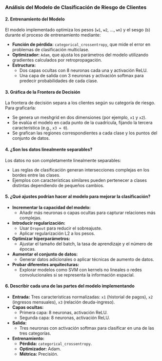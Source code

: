 ### Análisis del Modelo de Clasificación de Riesgo de Clientes

#### 2. **Entrenamiento del Modelo**
El modelo implementado optimiza los pesos (`w1`, `w2`, ..., `wn`) y el sesgo (`b`) durante el proceso de entrenamiento mediante:
- **Función de pérdida:** `categorical_crossentropy`, que mide el error en problemas de clasificación multiclase.
- **Optimizador:** `Adam`, que ajusta los parámetros del modelo utilizando gradientes calculados por retropropagación.
- **Estructura:**
  - Dos capas ocultas con 8 neuronas cada una y activación ReLU.
  - Una capa de salida con 3 neuronas y activación softmax para predecir probabilidades de cada clase.

#### 3. **Gráfica de la Frontera de Decisión**
La frontera de decisión separa a los clientes según su categoría de riesgo. Para graficarla:
- Se genera un meshgrid en dos dimensiones (por ejemplo, `x1` y `x2`).
- Se evalúa el modelo en cada punto de la cuadrícula, fijando la tercera característica (e.g., `x3 = 0`).
- Se grafican las regiones correspondientes a cada clase y los puntos del conjunto de datos.

#### 4. **¿Son los datos linealmente separables?**
Los datos no son completamente linealmente separables:
- Las reglas de clasificación generan intersecciones complejas en los bordes entre las clases.
- Ejemplos con características similares pueden pertenecer a clases distintas dependiendo de pequeños cambios.

#### 5. **¿Qué ajustes podrían hacer al modelo para mejorar la clasificación?**
- **Incrementar la capacidad del modelo:**
  - Añadir más neuronas o capas ocultas para capturar relaciones más complejas.
- **Introducir regularización:**
  - Usar `Dropout` para reducir el sobreajuste.
  - Aplicar regularización L2 a los pesos.
- **Optimizar hiperparámetros:**
  - Ajustar el tamaño del batch, la tasa de aprendizaje y el número de épocas.
- **Aumentar el conjunto de datos:**
  - Generar datos adicionales o aplicar técnicas de aumento de datos.
- **Probar diferentes arquitecturas:**
  - Explorar modelos como SVM con kernels no lineales o redes convolucionales si se representa la información espacial.

#### 6. **Describir cada una de las partes del modelo implementando**
- **Entrada:** Tres características normalizadas: `x1` (historial de pagos), `x2` (ingresos mensuales), `x3` (relación deuda-ingreso).
- **Capas ocultas:**
  - Primera capa: 8 neuronas, activación ReLU.
  - Segunda capa: 8 neuronas, activación ReLU.
- **Salida:**
  - Tres neuronas con activación softmax para clasificar en una de las tres categorías.
- **Entrenamiento:**
  - **Pérdida:** `categorical_crossentropy`.
  - **Optimizador:** Adam.
  - **Métrica:** Precisión.


